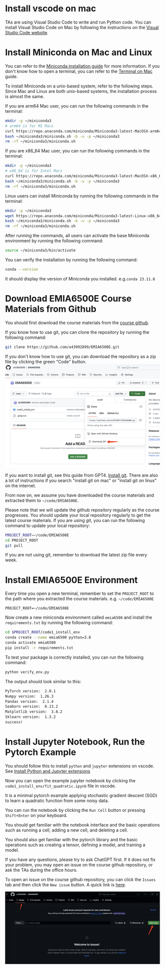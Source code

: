 # Install vscode on mac
TAs are using Visual Studio Code to write and run Python code.
You can install Visual Studio Code on Mac by following the instructions on the [Visual Studio Code website](https://code.visualstudio.com/docs/setup/mac).

# Install Miniconda on Mac and Linux
You can refer to the [Miniconda installation guide](https://docs.anaconda.com/free/miniconda/) for more information.
If you don't know how to open a terminal, you can refer to the [Terminal on Mac](https://www.howtogeek.com/682770/how-to-open-the-terminal-on-a-mac/) guide.

To install Miniconda on a unix-based system, refer to the following steps. Since Mac and Linux are both unix-based systems, the installation process is almost the same.

If you are arm64 Mac user, you can run the following commands in the terminal:
```bash
mkdir -p ~/miniconda3
# arm64 is for M1 Macs
curl https://repo.anaconda.com/miniconda/Miniconda3-latest-MacOSX-arm64.sh -o ~/miniconda3/miniconda.sh
bash ~/miniconda3/miniconda.sh -b -u -p ~/miniconda3
rm -rf ~/miniconda3/miniconda.sh
```

If you are x86_64 Mac user, you can run the following commands in the terminal:
```bash
mkdir -p ~/miniconda3
# x86_64 is for Intel Macs
curl https://repo.anaconda.com/miniconda/Miniconda3-latest-MacOSX-x86_64.sh -o ~/miniconda3/miniconda.sh
bash ~/miniconda3/miniconda.sh -b -u -p ~/miniconda3
rm -rf ~/miniconda3/miniconda.sh
```

Linux users can install Miniconda by running the following commands in the terminal:
```bash
mkdir -p ~/miniconda3
wget https://repo.anaconda.com/miniconda/Miniconda3-latest-Linux-x86_64.sh -O ~/miniconda3/miniconda.sh
bash ~/miniconda3/miniconda.sh -b -u -p ~/miniconda3
rm -rf ~/miniconda3/miniconda.sh
```

After running the commands, all users can activate the base Miniconda environment by running the following command:
```bash
source ~/miniconda3/bin/activate
```

You can verify the installation by running the following command:
```bash
conda --version
```
It should display the version of Miniconda you installed. e.g.`conda 23.11.0`

# Download EMIA6500E Course Materials from Github
You should first download the course materials from the [course github](https://github.com/a43992899/EMIA6500E/tree/main).

If you know how to use git, you can clone the repository by running the following command:
```bash
git clone https://github.com/a43992899/EMIA6500E.git
```

If you don't know how to use git, you can download the repository as a zip file by clicking the green "Code" button.
![Download github material](assets/install_on_mac_and_linux.1.png)

If you want to install git, see this guide from GPT4. [Install git](https://chat.openai.com/share/66110a95-3b66-4352-ad70-a1a7c9627a17). There are also a lot of instructions if you search "install git on mac" or "install git on linux" on the internet.

From now on, we assume you have downloaded the course materials and extracted them to `~/code/EMIA6500E`.

Please note that we will update the github repository regularly as the course progresses. You should update your local repository regularly to get the latest course materials. If you are using git, you can run the following command to update your local repository:
```bash
PROJECT_ROOT=~/code/EMIA6500E
cd PROJECT_ROOT
git pull
```

If you are not using git, remember to download the latest zip file every week.

# Install EMIA6500E Environment
Every time you open a new terminal, remember to set the `PROJECT_ROOT` to the path where you extracted the course materials. e.g. `~/code/EMIA6500E`
```
PROJECT_ROOT=~/code/EMIA6500E
```
Now create a new miniconda environment called `emia6500` and install the `requirements.txt` by running the following command:
```bash
cd $PROJECT_ROOT/code1_install_env
conda create --name emia6500 python=3.8
conda activate emia6500
pip install -r requirements.txt
```

To test your package is correctly installed, you can run the following command:
```bash
python verify_env.py
```

The output should look similar to this:
```bash
PyTorch version:  2.0.1
Numpy version:  1.26.3
Pandas version:  2.1.4
Seaborn version:  0.13.2
Matplotlib version:  3.8.2
Sklearn version:  1.3.2
success!
```

# Install Jupyter Notebook, Run the Pytorch Example
You should follow this to install `python` and `jupyter` extensions on vscode. See [Install Python and Jupyter extensions](https://www.alphr.com/vs-code-open-jupyter-notebook/)

Now you can open the example jupyter notebook by clicking the `code1_install_env/fit_quadratic.ipynb` file in vscode.

It is a minimal pytorch example applying stochastic gradient descent (SGD) to learn a quadratic function from some noisy data.

You can run the notebook by clicking the `Run Cell` button or pressing `Shift+Enter` on your keyboard.

You should get familiar with the notebook interface and the basic operations such as running a cell, adding a new cell, and deleting a cell.

You should also get familiar with the pytorch library and the basic operations such as creating a tensor, defining a model, and training a model.

If you have any questions, please try to ask ChatGPT first. If it does not fix your problem, you may open an issue on the course github repository, or ask the TAs during the office hours.

To open an issue on the course github repository, you can click the `Issues` tab and then click the `New issue` button. A quick link is [here](https://github.com/a43992899/EMIA6500E/issues).

![open an issue](assets/install_on_mac_and_linux.2.png)
